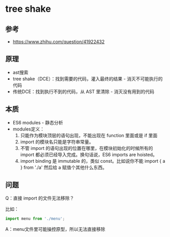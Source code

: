 # tree shake

## 参考
  - https://www.zhihu.com/question/41922432

## 原理
  - ast搜索
  - tree shake（DCE）：找到需要的代码，灌入最终的结果 - 消灭不可能执行的代码
  - 传统DCE：找到执行不到的代码，从 AST 里清除 - 消灭没有用到的代码

## 本质
  - ES6 modules - 静态分析
  - modules定义：
    1. 只能作为模块顶层的语句出现，不能出现在 function 里面或是 if 里面
    2. import 的模块名只能是字符串常量。
    3. 不管 import 的语句出现的位置在哪里，在模块初始化的时候所有的 import 都必须已经导入完成。换句话说，ES6 imports are hoisted。
    4. import binding 是 immutable 的，类似 const。比如说你不能 import { a } from './a' 然后给 a 赋值个其他什么东西。

## 问题
Q：直接 import 的文件无法移除？

比如：
```js
import menu from './menu';
```

A：menu文件里可能操控原型，所以无法直接移除
